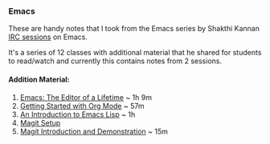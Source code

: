 ### Emacs 

These are handy notes that I took from the Emacs series by Shakthi Kannan [IRC sessions](https://www.dgplug.org/irclogs/2018/) on Emacs. 

It's a series of 12 classes with additional material that he shared for students to read/watch and currently this contains notes from 2 sessions. 


#### Addition Material:

  1. [Emacs: The Editor of a Lifetime](https://www.youtube.com/watch?v=VADudzQGvU8) ~ 1h 9m
  2. [Getting Started with Org Mode](https://www.youtube.com/watch?v=SzA2YODtgK4) ~ 57m
  3. [An Introduction to Emacs Lisp](https://www.youtube.com/watch?v=2z-YBsd5snY) ~ 1h 
  4. [Magit Setup](https://magit.vc/manual/magit/Installation.html)
  5. [Magit Introduction and Demonstration](https://www.youtube.com/watch?v=vQO7F2Q9DwA) ~ 15m
   
